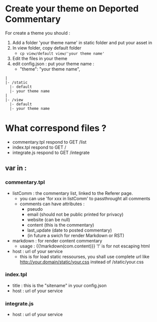 # Create your theme on Deported Commentary
For create a theme you should :

1. Add a folder 'your theme name' in static folder and put your asset in
2. In view folder, copy default folder
   - ```cp view/default view/'your theme name'```
3. Edit the files in your theme
4. edit config.json : put your theme name :
   - "theme": "your theme name",

```
|
|- /static
  |- default
  |- your theme name 
|
|- /view
  |- default
  |- your theme name
```

# What correspond files ?
 - commentary.tpl respond to GET /list
 - index.tpl respond to GET /
 - integrate.js respond to GET /integrate

## var in :
### commentary.tpl
 - listComm : the commentary list, linked to the Referer page.
   - you can use 'for xxx in listComm' to passthrought all comments
   - comments can have attributes :
     - pseudo
     - email (should not be public printed for privacy)
     - website (can be null)
     - content (this is the commentary)
     - last_update (date to posted commentary)
     - (in future a swich for render Markdown or RST)
 - markdown : for render content commentary
   - usage : {{!markdown(com.content)}} '!' is for not escaping html
 - host : url of your service
   - this is for load static ressourses, you shall use complete url like http://your.domain/static/your.css instead of /static/your.css
   
### index.tpl
 - title : this is the "sitename" in your config.json
 - host : url of your service
 
### integrate.js
 - host : url of your service